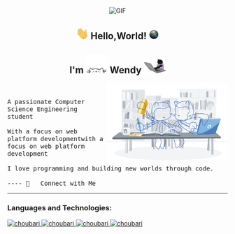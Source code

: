 
<!--
**WendySanchezValdivia/WendySanchezValdivia** is a ✨ _special_ ✨ repository because its `README.md` (this file) appears on your GitHub profile.

Here are some ideas to get you started:

- 🔭 I’m currently working on ...
- 🌱 I’m currently learning ...
- 👯 I’m looking to collaborate on ...
- 🤔 I’m looking for help with ...
- 💬 Ask me about ...
- 📫 How to reach me: ...
- 😄 Pronouns: ...
- ⚡ Fun fact: ...
-->
<p align="center">
<img alt="GIF" src="https://github.com/arsentieva/arsentieva/blob/main/code.gif?raw=true" height="280" />
 <p/>

<h2 align="center">
  <img alt="Hello" src="https://raw.githubusercontent.com/dev-akshat/archive/main/images/gifs/others/Hi.gif" width="29px"> 
  Hello,World!
  <img alt="Earth" src="https://raw.githubusercontent.com/dev-akshat/archive/main/images/gifs/others/earth.gif" width="24px"/>
</h2>

<h2 align="center">
    I'm
    <img alt="popup_cat" src="https://raw.githubusercontent.com/dev-akshat/archive/main/images/gifs/others/giphy.webp" width="50">
    Wendy
    <img alt="dev_cat" src="https://raw.githubusercontent.com/dev-akshat/archive/main/images/gifs/others/dev_cat.gif" width="50"> 
</h2>

<img width="55%" align="right" alt="Bootcamp" src="https://raw.githubusercontent.com/dev-akshat/archive/main/images/svgs/full/workbench.svg"/>

<p align="left">
  <samp>
    <br><br>
    A passionate Computer Science Engineering student
    <br><br>
     With a focus on web platform developmentwith a focus on web platform development
    <br><br>
     I love programming and building new worlds through code. 
    <br><br> 
    ---- 🤝 &nbsp; Connect with Me
  </samp>
</p>
<hr>

### **Languages and Technologies:**

<p float="left">
 <a href="https://www.java.com/">
<img alt="choubari" src="https://img.shields.io/badge/html5-%23E34F26.svg?style=for-the-badge&logo=html5&logoColor=white" width="40">
 </a>
 <a href="https://www.android.com/">
<img alt="choubari" src="https://img.shields.io/badge/c-%2300599C.svg?style=for-the-badge&logo=c&logoColor=white" width="40">
 </a>
 <a href="https://www.python.org/">
<img alt="choubari" src="https://img.shields.io/badge/php-%23777BB4.svg?style=for-the-badge&logo=php&logoColor=white" width="40">
 </a>
 <a href="https://code.visualstudio.com/">
<img alt="choubari" src="https://devstickers.com/assets/img/pro/saxu.png" width="40">
  </a>

</p>

##

